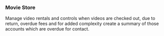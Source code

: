 ### Movie Store

Manage video rentals and controls when videos are checked out, due to return,
overdue fees and for added complexity create a summary of those accounts which
are overdue for contact.